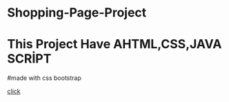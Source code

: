 # Shopping-Page-Project
# This Project Have AHTML,CSS,JAVA SCRİPT
#made with css bootstrap

[click](https://127.0.0.1:5501/index.html)
